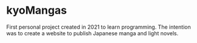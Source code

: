# kyoMangas
First personal project created in 2021 to learn programming. The intention was to create a website to publish Japanese manga and light novels.
